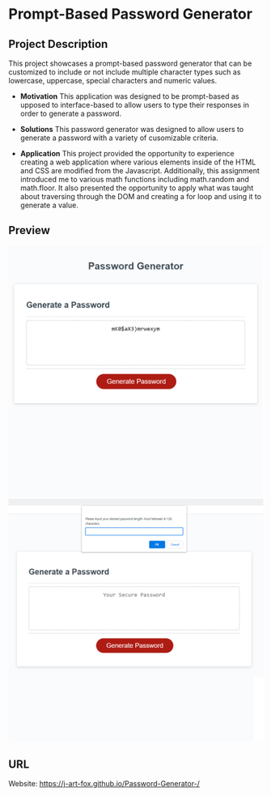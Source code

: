 # Prompt-Based Password Generator

## Project Description

This project showcases a prompt-based password generator that can be customized to include or not include multiple character types such as lowercase, uppercase, special characters and numeric values.

* **Motivation** This application was designed to be prompt-based as upposed to interface-based to allow users to type their responses in order to generate a password.  

* **Solutions** This password generator was designed to allow users to generate a password with a variety of cusomizable criteria.  

* **Application** This project provided the opportunity to experience creating a web application where various elements inside of the HTML and CSS are modified from the Javascript. Additionally, this assignment introduced me to various math functions including math.random and math.floor. It also presented the opportunity to apply what was taught about traversing through the DOM and creating a for loop and using it to generate a value.

## Preview
![Preview1](./assets/images/preview1.png)
![Preview2](./assets/images/preview2.png)

## URL
Website: https://j-art-fox.github.io/Password-Generator-/